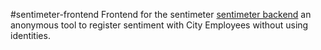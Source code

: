 #sentimeter-frontend
Frontend for the sentimeter [sentimeter backend](https://github.com/CodeForEindhoven/sentimeter)
an anonymous tool to register sentiment with City Employees without using identities.
